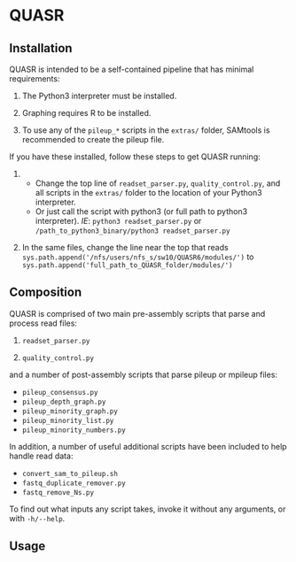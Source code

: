 # QUASR
## Installation
QUASR is intended to be a self-contained pipeline that has minimal requirements:

1. The Python3 interpreter must be installed.

2. Graphing requires R to be installed.

3. To use any of the `pileup_*` scripts in the `extras/` folder, SAMtools is recommended to create the pileup file.

If you have these installed, follow these steps to get QUASR running:

1.  
	* Change the top line of `readset_parser.py`, `quality_control.py`, and all scripts in the `extras/` folder to the location of your Python3 interpreter.
	* Or just call the script with python3 (or full path to python3 interpreter). _IE_: `python3 readset_parser.py` or `/path_to_python3_binary/python3 readset_parser.py`

2. In the same files, change the line near the top that reads `sys.path.append('/nfs/users/nfs_s/sw10/QUASR6/modules/')` to `sys.path.append('full_path_to_QUASR_folder/modules/')`

## Composition
QUASR is comprised of two main pre-assembly scripts that parse and process read files:

1. `readset_parser.py`

2. `quality_control.py`

and a number of post-assembly scripts that parse pileup or mpileup files:
* `pileup_consensus.py`
* `pileup_depth_graph.py`
* `pileup_minority_graph.py`
* `pileup_minority_list.py`
* `pileup_minority_numbers.py`

In addition, a number of useful additional scripts have been included to help handle read data:
* `convert_sam_to_pileup.sh`
* `fastq_duplicate_remover.py`
* `fastq_remove_Ns.py`

To find out what inputs any script takes, invoke it without any arguments, or with `-h/--help`.

## Usage
